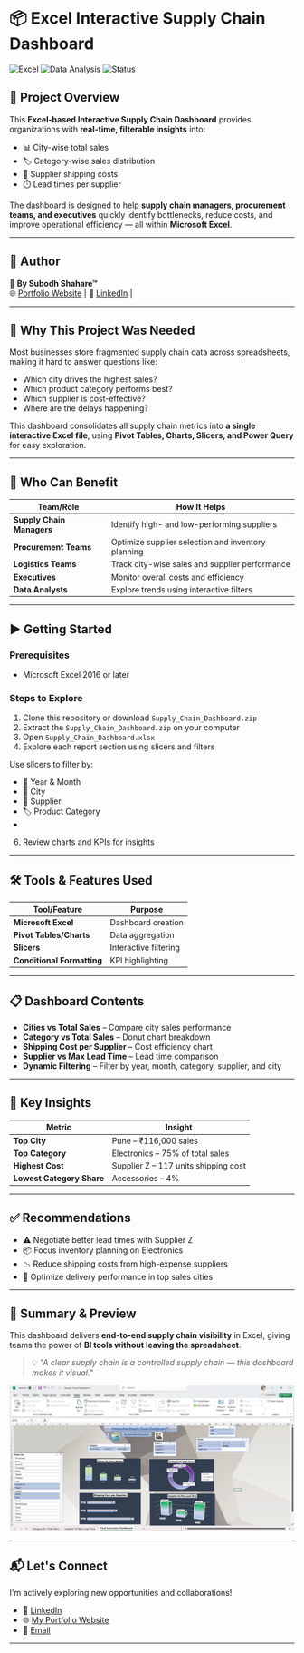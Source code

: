 # 📦 Excel Interactive Supply Chain Dashboard

![Excel](https://img.shields.io/badge/Excel-Dashboard-brightgreen?style=for-the-badge&logo=microsoft-excel)
![Data Analysis](https://img.shields.io/badge/Data-Analysis-blue?style=for-the-badge&logo=databricks)
![Status](https://img.shields.io/badge/Status-Completed-success?style=for-the-badge)

## 🎯 Project Overview
This **Excel-based Interactive Supply Chain Dashboard** provides organizations with **real-time, filterable insights** into:

- 📊 City-wise total sales
- 🏷️ Category-wise sales distribution
- 🚚 Supplier shipping costs
- ⏱️ Lead times per supplier

The dashboard is designed to help **supply chain managers, procurement teams, and executives** quickly identify bottlenecks, reduce costs, and improve operational efficiency — all within **Microsoft Excel**.

---

## 🔗 Author  
👤 **By Subodh Shahare™**  
🌐 [Portfolio Website](https://subodh-s.my.canva.site/home) | 💼 [LinkedIn](https://www.linkedin.com/in/subodhshahare) | 

---

## 📌 Why This Project Was Needed  
Most businesses store fragmented supply chain data across spreadsheets, making it hard to answer questions like:

- Which city drives the highest sales?
- Which product category performs best?
- Which supplier is cost-effective?
- Where are the delays happening?

This dashboard consolidates all supply chain metrics into **a single interactive Excel file**, using **Pivot Tables, Charts, Slicers, and Power Query** for easy exploration.

---

## 👥 Who Can Benefit

| Team/Role              | How It Helps |
|------------------------|--------------|
| **Supply Chain Managers** | Identify high- and low-performing suppliers |
| **Procurement Teams**  | Optimize supplier selection and inventory planning |
| **Logistics Teams**    | Track city-wise sales and supplier performance |
| **Executives**         | Monitor overall costs and efficiency |
| **Data Analysts**      | Explore trends using interactive filters |

---

## ▶️ Getting Started

### Prerequisites
- Microsoft Excel 2016 or later 

### Steps to Explore
1. Clone this repository or download `Supply_Chain_Dashboard.zip`
3. Extract the `Supply_Chain_Dashboard.zip` on your computer
4. Open `Supply_Chain_Dashboard.xlsx`
5. Explore each report section using slicers and filters
   
Use slicers to filter by:
   - 📅 Year & Month
   - 📍 City
   - 🏢 Supplier
   - 🏷️ Product Category
   - 
6. Review charts and KPIs for insights

---

## 🛠️ Tools & Features Used

| Tool/Feature           | Purpose |
|------------------------|---------|
| **Microsoft Excel**    | Dashboard creation |
| **Pivot Tables/Charts**| Data aggregation |
| **Slicers**            | Interactive filtering |
| **Conditional Formatting** | KPI highlighting |
---

## 📋 Dashboard Contents

- **Cities vs Total Sales** – Compare city sales performance
- **Category vs Total Sales** – Donut chart breakdown
- **Shipping Cost per Supplier** – Cost efficiency chart
- **Supplier vs Max Lead Time** – Lead time comparison
- **Dynamic Filtering** – Filter by year, month, category, supplier, and city

---

## 📌 Key Insights

| Metric               | Insight |
|----------------------|---------|
| **Top City**         | Pune – ₹116,000 sales |
| **Top Category**     | Electronics – 75% of total sales |
| **Highest Cost**     | Supplier Z – 117 units shipping cost |
| **Lowest Category Share** | Accessories – 4% |

---

## ✅ Recommendations

- ⚠️ Negotiate better lead times with Supplier Z
- 📦 Focus inventory planning on Electronics
- 📉 Reduce shipping costs from high-expense suppliers
- 🚀 Optimize delivery performance in top sales cities

---

## 🧾 Summary & Preview

This dashboard delivers **end-to-end supply chain visibility** in Excel, giving teams the power of **BI tools without leaving the spreadsheet**.

> 💡 *"A clear supply chain is a controlled supply chain — this dashboard makes it visual."*

![Dashboard Preview](Screenshot_Excel-Interactive%20Supply-Chain%20Dashboard.png)

---

## 📬 Let's Connect

I'm actively exploring new opportunities and collaborations!

- 🔗 [LinkedIn](https://www.linkedin.com/in/subodhshahare)  
- 🌐 [My Portfolio Website](https://subodh-s.my.canva.site/home)  
- 📧 [Email](mailto:Subodh.shahare@gmail.com)

---
